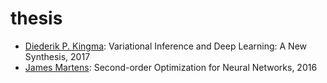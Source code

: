 # thesis

* [Diederik P. Kingma](http://dpkingma.com/): Variational Inference and Deep Learning: A New Synthesis, 2017
* [James Martens](http://www.cs.toronto.edu/~jmartens/): Second-order Optimization for Neural Networks, 2016
